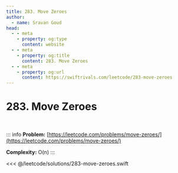 ```yaml
---
title: 283. Move Zeroes
author:
  - name: Sravan Goud
head:
  - - meta
    - property: og:type
      content: website
  - - meta
    - property: og:title
      content: 283. Move Zeroes
  - - meta
    - property: og:url
      content: https://swiftrivals.com/leetcode/283-move-zeroes
---
```


# 283. Move Zeroes

<br/>

::: info
**Problem:** [https://leetcode.com/problems/move-zeroes/](https://leetcode.com/problems/move-zeroes/)

**Complexity:** O(n)
:::

<<< @/leetcode/solutions/283-move-zeroes.swift